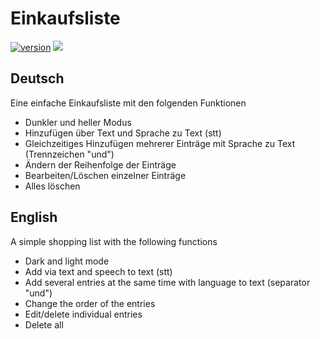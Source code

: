 # Einkaufsliste

[![version](https://img.shields.io/badge/version-1.0.0-blue)](https://github.com/OptixWolf/einkaufsliste/releases/latest)
[![](https://img.shields.io/github/downloads/OptixWolf/einkaufsliste/total)](https://github.com/OptixWolf/einkaufsliste/releases/latest)

## Deutsch
Eine einfache Einkaufsliste mit den folgenden Funktionen
- Dunkler und heller Modus
- Hinzufügen über Text und Sprache zu Text (stt)
- Gleichzeitiges Hinzufügen mehrerer Einträge mit Sprache zu Text (Trennzeichen "und")
- Ändern der Reihenfolge der Einträge
- Bearbeiten/Löschen einzelner Einträge
- Alles löschen

## English
A simple shopping list with the following functions
- Dark and light mode
- Add via text and speech to text (stt)
- Add several entries at the same time with language to text (separator "und")
- Change the order of the entries
- Edit/delete individual entries
- Delete all
